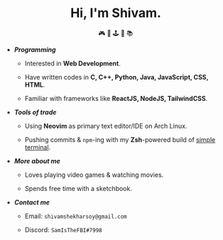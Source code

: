 <div align="center">
  <h1>Hi, I'm Shivam.</h1>
  <p>🎮  🎨  🕹️  🌱  📚</p>
</div>

- ***Programming***
	
  - Interested in **Web Development**.

  - Have written codes in **C, C++, Python, Java, JavaScript, CSS, HTML**.
	
  - Familiar with frameworks like **ReactJS, NodeJS, TailwindCSS**.

- ***Tools of trade***
  
  - Using **Neovim** as primary text editor/IDE on Arch Linux.
  
  - Pushing commits & `npm`-ing with my **Zsh**-powered build of [simple terminal](https://github.com/SamIsTheFBI/st).

- ***More about me***
  
  - Loves playing video games & watching movies.

  - Spends free time with a sketchbook.
  
- ***Contact me*** 

  - Email: `shivamshekharsoy@gmail.com`

  - Discord: `SamIsTheFBI#7998`

